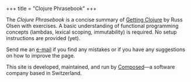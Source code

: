 +++
title = "Clojure Phrasebook"
+++

The _Clojure Phrasebook_ is a concise summary of [Getting
Clojure](https://pragprog.com/titles/roclojure/getting-clojure/) by Russ Olsen
with exercises. A basic understanding of functional programming concepts
(lambdas, lexical scoping, immutability) is required. No setup instructions are
provided (yet).

Send me an
[e-mail](mailto:patrick.bucher@composed.ch?subject=Clojure%20Phrasebook) if you
find any mistakes or if you have any suggestions on how to improve the page.

This site is developed, maintained, and run by
[Composed](https://www.composed.ch)—a software company based in Switzerland.
